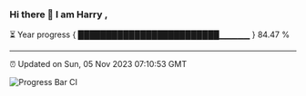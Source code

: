 ### Hi there 👋 I am Harry , 

⏳ Year progress { █████████████████████████▁▁▁▁▁ } 84.47 %

---

⏰ Updated on Sun, 05 Nov 2023 07:10:53 GMT

![Progress Bar CI](https://github.com/duykhang68/duykhang68/workflows/Progress%20Bar%20CI/badge.svg)
